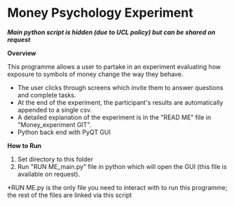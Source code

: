 # Money Psychology Experiment
***Main python script is hidden (due to UCL policy) but can be shared on request***

**Overview**

This programme allows a user to partake in an experiment evaluating how exposure to symbols of money change the way they behave. 
* The user clicks through screens which invite them to answer questions and complete tasks. 
* At the end of the experiment, the participant's results are automatically appended to a single csv. 
* A detailed explanation of the experiment is in the "READ ME" file in "Money_experiment GIT".
* Python back end with PyQT GUI

**How to Run**

1. Set directory to this folder
2. Run "RUN ME_main.py" file in python which will open the GUI (this file is available on request).

*RUN ME.py is the only file you need to interact with to run this programme; the rest of the files are linked via this script
